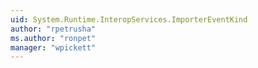 ```yaml
---
uid: System.Runtime.InteropServices.ImporterEventKind
author: "rpetrusha"
ms.author: "ronpet"
manager: "wpickett"
---
```

